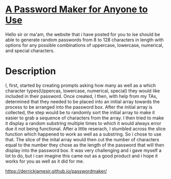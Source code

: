 # <ins>A Password Maker for Anyone to Use</ins>

<p>Hello sir or ma'am, the website that i have posted for you to ise should be able to generate random passwords from 8 to 128 characters in length with options for any possible combinations of uppercase, lowercase, numerical, and special characters.</p>

# Description

I, first, started by creating prompts asking how many as well as a which character types(Uppercas, lowercase, numerical, special) they would like included in their password. Once created, I then, with help from my TAs, determined that they needed to be placed into an initial array towards the process to be arranged into the password box. After the initial array is collected, the step would be to randomly sort the initial array to make it easier to grab a sequence of characters from the array. I then tried to make it display a random substring multiple times to which it would always error due it not being functional. After a little reserach, I stumbled across the slice function which happened to work as well as a substring. So i chose to use that. The slice of the inital array would then cut the number of characters equal to the number they chose as the length of the password that will then display into the password box. It was very challenging and i gave myself a lot to do, but i can imagine this came out as a good product and i hope it works for you as well as it did for me.

https://derrickjamesjr.github.io/passwordmaker/
  
